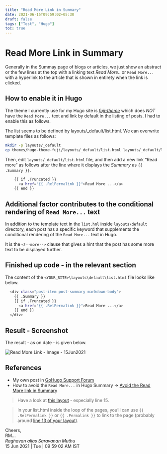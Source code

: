 ```yaml
---
title: "Read More Link in Summary"
date: 2021-06-15T09:59:02+05:30
draft: false
tags: ["Test", "Hugo"]
toc: true
---
```


# Read More Link in Summary

Generally in the Summay page of blogs or articles, we just show an abstract or the few lines at the top with 
a linking text *Read More*.. or `Read More...` with a hyperlink to the article that is shown in entirety when
the link is clicked. 

<!--more-->

## How to enable it in Hugo

The theme I currently use for my Hugo site is [*fuji-theme*](https://github.com/dsrkafuu/hugo-theme-fuji/) which
does *NOT* have the `Read More...` text and link by default in the listing of posts. I had to enable this as follows.

The list seems to be defined by layouts/_default/list.html. We can overwrite template files as follows:

```sh
mkdir -p layouts/_default
cp themes/hugo-theme-fuji/layouts/_default/list.html layouts/_default/list.html
```

Then, edit `layouts/_default/list.html` file, and then add a new link “Read more” as follows after the line where it displays the *Summary* as `{{ .Summary }}`.

```sh
    {{ if .Truncated }}
      <a href="{{ .RelPermalink }}">Read More ...</a>
    {{ end }}
```

## Additional factor contributes to the conditional rendering of `Read More...` text

In addition to the template text in the `list.hml` inside `layouts\default` directory, each post has a specific 
keyword that supplements the conditional rendering of the `Read More...` text in Hugo. 

It is the `<!--more-->` clause that gives a hint that the post has some more text to be displayed further.

## Finished up code - in the relevant section

The content of the `<YOUR_SITE>\layouts\default\list.html` file looks like below. 

```sh
  <div class="post-item post-summary markdown-body">
    {{ .Summary }}    
    {{ if .Truncated }}
      <a href="{{ .RelPermalink }}">Read More ...</a>
    {{ end }}
  </div>
```

## Result - Screenshot 

The result - as on date - is given below. 

<img src="https://raghsonline.com/hugo-site-related/read-more-link/ReadMoreLink-15Jun2021.JPG" alt="Read More Link - Image - 15Jun2021"/>

## References 

* My own post in [GoHugo Support Forum](https://discourse.gohugo.io/t/fuji2-theme-how-to-add-read-more/33367)
* How to avoid the `Read More...` in Hugo Summary &rarr; [Avoid the Read More link in Summary](/posts/test/hugo/read-more-link-avoided-in-summary/)
  
> Have a look at [this layout](https://github.com/funkydan2/hugo-kiera/blob/master/layouts/index.html) - especially line 15.

> In your list.html inside the loop of the pages, you’ll can use `{{ .RelPermalink }}` or `{{ .Permalink }}` to link to the page (probably around [line 13 of your layout](https://github.com/dsrkafuu/hugo-theme-fuji/blob/v2.7.1/layouts/_default/list.html)).

Cheers,\
RM...\
_Raghavan alias Saravanan Muthu_\
15 Jun 2021 | Tue | 09 59 02 AM IST
